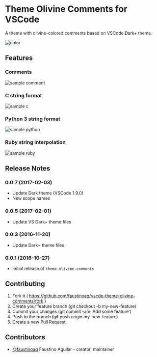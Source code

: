 # Theme Olivine Comments for VSCode

A theme with olivine-colored comments based on VSCode Dark+ theme.

![color](https://raw.githubusercontent.com/faustinoaq/vscode-theme-olivine-comments/master/images/olivine.png)

## Features

### Comments

![sample comment](https://raw.githubusercontent.com/faustinoaq/vscode-theme-olivine-comments/master/images/sample_comment.png)

### C string format

![sample c](https://raw.githubusercontent.com/faustinoaq/vscode-theme-olivine-comments/master/images/sample_c.png)

### Python 3 string format

![sample python](https://raw.githubusercontent.com/faustinoaq/vscode-theme-olivine-comments/master/images/sample_python.png)

### Ruby string interpolation

![sample ruby](https://raw.githubusercontent.com/faustinoaq/vscode-theme-olivine-comments/master/images/sample_ruby.png)

## Release Notes

### 0.0.7 (2017-02-03)

- Update Dark theme (VSCode 1.9.0)
- New scope names

### 0.0.5 (2017-02-01)

- Update VS Dark+ theme files

### 0.0.3 (2016-11-20)

- Update Dark+ theme files

### 0.0.1 (2016-10-27)

- Initial release of `theme-olivine-comments`

## Contributing

1. Fork it ( https://github.com/faustinoaq/vscde-theme-olivine-comments/fork )
2. Create your feature branch (git checkout -b my-new-feature)
3. Commit your changes (git commit -am 'Add some feature')
4. Push to the branch (git push origin my-new-feature)
5. Create a new Pull Request

## Contributors

- [@faustinoaq](https://github.com/faustinoaq) Faustino Aguilar - creator, maintainer
